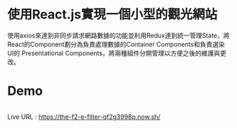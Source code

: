 # 使用React.js實現一個小型的觀光網站
使用axios來達到非同步請求網路數據的功能並利用Redux達到統一管理State，將React的Component劃分為負責處理數據的Container Components和負責選染UI的
Presentational Components，將兩種組件分開管理以方便之後的維護與更改。

# Demo
<img>

Live URL : https://the-f2-e-filter-qf2g3998p.now.sh/









